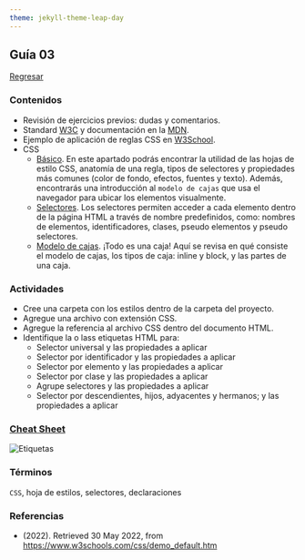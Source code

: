 ```yaml
---
theme: jekyll-theme-leap-day
---
```


## Guía 03

[Regresar](/DAWM-2022/)

### Contenidos

* Revisión de ejercicios previos: dudas y comentarios.
* Standard [W3C](https://www.w3.org/Style/CSS/) y documentación en la [MDN](https://developer.mozilla.org/es/docs/Web/CSS). 
* Ejemplo de aplicación de reglas CSS en [W3School](https://www.w3schools.com/css/demo_default.htm).
* CSS
	- [Básico](https://developer.mozilla.org/es/docs/Learn/Getting_started_with_the_web/CSS_basics). En este apartado podrás encontrar la utilidad de las hojas de estilo CSS, anatomía de una regla, tipos de selectores y propiedades más comunes (color de fondo, efectos, fuentes y texto). Además, encontrarás una introducción al `modelo de cajas` que usa el navegador para ubicar los elementos visualmente.
	- [Selectores](https://www.csssolid.com/css-selectors.html). Los selectores permiten acceder a cada elemento dentro de la página HTML a través de nombre predefinidos, como: nombres de elementos, identificadores, clases, pseudo elementos y pseudo selectores. 
	- [Modelo de cajas](https://developer.mozilla.org/es/docs/Learn/CSS/Building_blocks/El_modelo_de_caja). ¡Todo es una caja! Aquí se revisa en qué consiste el modelo de cajas, los tipos de caja: inline y block, y las partes de una caja.


### Actividades

* Cree una carpeta con los estilos dentro de la carpeta del proyecto.
* Agregue una archivo con extensión CSS.
* Agregue la referencia al archivo CSS dentro del documento HTML.
* Identifique la o lass etiquetas HTML para:
	- Selector universal y las propiedades a aplicar
	- Selector por identificador y las propiedades a aplicar
	- Selector por elemento y las propiedades a aplicar
	- Selector por clase y las propiedades a aplicar
	- Agrupe selectores y las propiedades a aplicar
	- Selector por descendientes, hijos, adyacentes y hermanos; y las propiedades a aplicar



### [Cheat Sheet](cheatsheets/css3-cheat-sheet.pdf)
	
![Etiquetas](https://image.slidesharecdn.com/css-cheat-sheet-v2-100521091648-phpapp01/95/css-cheatsheetv2-1-1024.jpg)

### Términos

`CSS`, hoja de estilos, selectores, declaraciones

### Referencias

* (2022). Retrieved 30 May 2022, from https://www.w3schools.com/css/demo_default.htm

